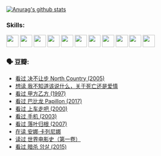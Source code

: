 
[![Anurag's github stats](https://github-readme-stats.vercel.app/api?username=w940853815)](https://github.com/anuraghazra/github-readme-stats)

### Skills:

<code><img height="32" src="https://cdn.jsdelivr.net/npm/simple-icons@v5/icons/python.svg"></code>
<code><img height="32" src="https://cdn.jsdelivr.net/npm/simple-icons@v5/icons/javascript.svg"></code>
<code><img height="32" src="https://cdn.jsdelivr.net/npm/simple-icons@v5/icons/django.svg"></code>
<code><img height="32" src="https://cdn.jsdelivr.net/npm/simple-icons@v5/icons/flask.svg"></code>
<code><img height="32" src="https://cdn.jsdelivr.net/npm/simple-icons@v5/icons/vuetify.svg"></code>
<code><img height="32" src="https://cdn.jsdelivr.net/npm/simple-icons@v5/icons/git.svg"></code>
<code><img height="32" src="https://cdn.jsdelivr.net/npm/simple-icons@v5/icons/docker.svg"></code>
<code><img height="32" src="https://cdn.jsdelivr.net/npm/simple-icons@v5/icons/postgresql.svg"></code>
<code><img height="32" src="https://cdn.jsdelivr.net/npm/simple-icons@v5/icons/elasticsearch.svg"></code>
<code><img height="32" src="https://cdn.jsdelivr.net/npm/simple-icons@v5/icons/macos.svg"></code>
<code><img height="32" src="https://cdn.jsdelivr.net/npm/simple-icons@v5/icons/linux.svg"></code>

### 🗣 豆瓣:

<!-- DOUBAN-ACTIVITIES:START -->
- [看过 决不让步 North Country‎ (2005)](https://www.douban.com/people/136069238/status/3660051849/?_i=37576169)
- [想读 我不知道该说什么，关于死亡还是爱情](https://www.douban.com/people/136069238/status/3653363833/?_i=37576169)
- [看过 甲方乙方‎ (1997)](https://www.douban.com/people/136069238/status/3651577723/?_i=37576169)
- [看过 巴比龙 Papillon‎ (2017)](https://www.douban.com/people/136069238/status/3645198699/?_i=37576169)
- [看过 上车走吧‎ (2000)](https://www.douban.com/people/136069238/status/3637719305/?_i=37576169)
- [看过 手机‎ (2003)](https://www.douban.com/people/136069238/status/3637051304/?_i=37576169)
- [看过 落叶归根‎ (2007)](https://www.douban.com/people/136069238/status/3630316395/?_i=37576169)
- [在读 安娜·卡列尼娜](https://www.douban.com/people/136069238/status/3625420280/?_i=37576169)
- [读过 世界电影史（第一卷）](https://www.douban.com/people/136069238/status/3625419209/?_i=37576169)
- [看过 暗杀 암살‎ (2015)](https://www.douban.com/people/136069238/status/3621839871/?_i=37576169)
<!-- DOUBAN-ACTIVITIES:END -->
<!--
**w940853815/w940853815** is a ✨ _special_ ✨ repository because its `README.md` (this file) appears on your GitHub profile.

Here are some ideas to get you started:

- 🔭 I’m currently working on ...
- 🌱 I’m currently learning ...
- 👯 I’m looking to collaborate on ...
- 🤔 I’m looking for help with ...
- 💬 Ask me about ...
- 📫 How to reach me: ...
- 😄 Pronouns: ...
- ⚡ Fun fact: ...
-->
